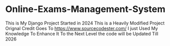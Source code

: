 # Online-Exams-Management-System
This is My Django Project Started in 2024
This is a Heavily Modified Project Orignal Credit Goes To https://www.sourcecodester.com/ I just Used My Knowledge To Enhance It To the Next Level the code will be Updated Till 2026 
